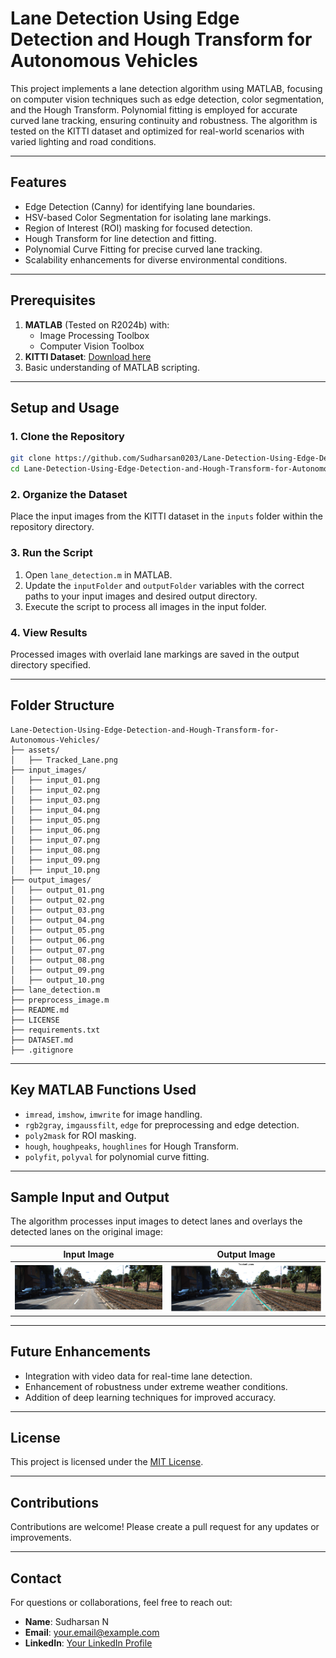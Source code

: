 # Lane Detection Using Edge Detection and Hough Transform for Autonomous Vehicles


This project implements a lane detection algorithm using MATLAB, focusing on computer vision techniques such as edge detection, color segmentation, and the Hough Transform. Polynomial fitting is employed for accurate curved lane tracking, ensuring continuity and robustness. The algorithm is tested on the KITTI dataset and optimized for real-world scenarios with varied lighting and road conditions.

---

## **Features**
- Edge Detection (Canny) for identifying lane boundaries.
- HSV-based Color Segmentation for isolating lane markings.
- Region of Interest (ROI) masking for focused detection.
- Hough Transform for line detection and fitting.
- Polynomial Curve Fitting for precise curved lane tracking.
- Scalability enhancements for diverse environmental conditions.

---

## **Prerequisites**
1. **MATLAB** (Tested on R2024b) with:
   - Image Processing Toolbox
   - Computer Vision Toolbox
2. **KITTI Dataset**: [Download here](http://www.cvlibs.net/datasets/kitti/)
3. Basic understanding of MATLAB scripting.

---

## **Setup and Usage**

### 1. Clone the Repository
```bash
git clone https://github.com/Sudharsan0203/Lane-Detection-Using-Edge-Detection-and-Hough-Transform-for-Autonomous-Vehicles.git
cd Lane-Detection-Using-Edge-Detection-and-Hough-Transform-for-Autonomous-Vehicles
```

### 2. Organize the Dataset
Place the input images from the KITTI dataset in the `inputs` folder within the repository directory.

### 3. Run the Script
1. Open `lane_detection.m` in MATLAB.
2. Update the `inputFolder` and `outputFolder` variables with the correct paths to your input images and desired output directory.
3. Execute the script to process all images in the input folder.

### 4. View Results
Processed images with overlaid lane markings are saved in the output directory specified.

---

## **Folder Structure**
```
Lane-Detection-Using-Edge-Detection-and-Hough-Transform-for-Autonomous-Vehicles/
├── assets/
│   ├── Tracked_Lane.png
├── input_images/
│   ├── input_01.png
│   ├── input_02.png
│   ├── input_03.png
│   ├── input_04.png
│   ├── input_05.png
│   ├── input_06.png
│   ├── input_07.png
│   ├── input_08.png
│   ├── input_09.png
│   ├── input_10.png
├── output_images/
│   ├── output_01.png
│   ├── output_02.png
│   ├── output_03.png
│   ├── output_04.png
│   ├── output_05.png
│   ├── output_06.png
│   ├── output_07.png
│   ├── output_08.png
│   ├── output_09.png
│   ├── output_10.png
├── lane_detection.m
├── preprocess_image.m
├── README.md
├── LICENSE
├── requirements.txt
├── DATASET.md
├── .gitignore

```

---

## **Key MATLAB Functions Used**
- `imread`, `imshow`, `imwrite` for image handling.
- `rgb2gray`, `imgaussfilt`, `edge` for preprocessing and edge detection.
- `poly2mask` for ROI masking.
- `hough`, `houghpeaks`, `houghlines` for Hough Transform.
- `polyfit`, `polyval` for polynomial curve fitting.

---

## **Sample Input and Output**
The algorithm processes input images to detect lanes and overlays the detected lanes on the original image:

| Input Image               | Output Image              |
|---------------------------|---------------------------|
| ![Input](assets/input_01.png) | ![Output](assets/output_01.png) |

---

## **Future Enhancements**
- Integration with video data for real-time lane detection.
- Enhancement of robustness under extreme weather conditions.
- Addition of deep learning techniques for improved accuracy.

---

## **License**
This project is licensed under the [MIT License](LICENSE).

---

## **Contributions**
Contributions are welcome! Please create a pull request for any updates or improvements.

---

## **Contact**
For questions or collaborations, feel free to reach out:
- **Name**: Sudharsan N
- **Email**: [your.email@example.com](mailto:your.email@example.com)
- **LinkedIn**: [Your LinkedIn Profile](https://www.linkedin.com/in/your-profile)
